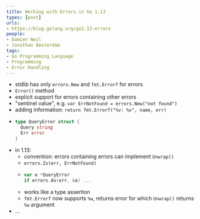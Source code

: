 ```yaml
---
title: Working with Errors in Go 1.13
types: [post]
urls:
- https://blog.golang.org/go1.13-errors
people:
- Damien Neil 
- Jonathan Amsterdam
tags:
- Go Programming Language
- Programming
- Error Handling
---
```


- stdlib has only `errors.New` and `fmt.Errorf` for errors
- `Error()` method
- explicit support for errors containing other errors
- "sentinel value", e.g. `var ErrNotFound = errors.New("not found")`
- adding information: `return fmt.Errorf("%v: %v", name, err)`
- ```go
  type QueryError struct {
    Query string
    Err error
  }
  ```
- in 1.13:
  - convention: errors containing errors can implement `Unwrap()`
  - `errors.Is(err, ErrNotFound)`
  - ```go
    var e *QueryError
    if errors.As(err, &e) ...
    ```
  - works like a type assertion
  - `fmt.Errorf` now supports `%w`, returns error for which `Unwrap()` returns `%w` argument
- ...
